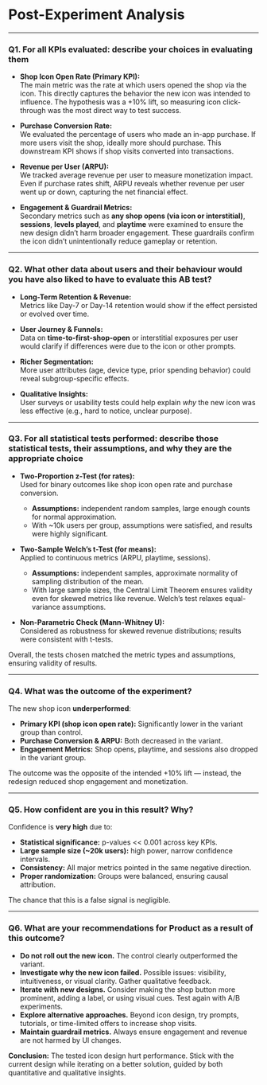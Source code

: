 # Post-Experiment Analysis

---

### Q1. For all KPIs evaluated: describe your choices in evaluating them

- **Shop Icon Open Rate (Primary KPI):**  
  The main metric was the rate at which users opened the shop via the icon. This directly captures the behavior the new icon was intended to influence. The hypothesis was a +10% lift, so measuring icon click-through was the most direct way to test success.

- **Purchase Conversion Rate:**  
  We evaluated the percentage of users who made an in-app purchase. If more users visit the shop, ideally more should purchase. This downstream KPI shows if shop visits converted into transactions.

- **Revenue per User (ARPU):**  
  We tracked average revenue per user to measure monetization impact. Even if purchase rates shift, ARPU reveals whether revenue per user went up or down, capturing the net financial effect.

- **Engagement & Guardrail Metrics:**  
  Secondary metrics such as **any shop opens (via icon or interstitial)**, **sessions**, **levels played**, and **playtime** were examined to ensure the new design didn’t harm broader engagement. These guardrails confirm the icon didn’t unintentionally reduce gameplay or retention.

---

### Q2. What other data about users and their behaviour would you have also liked to have to evaluate this AB test?

- **Long-Term Retention & Revenue:**  
  Metrics like Day-7 or Day-14 retention would show if the effect persisted or evolved over time.

- **User Journey & Funnels:**  
  Data on **time-to-first-shop-open** or interstitial exposures per user would clarify if differences were due to the icon or other prompts.

- **Richer Segmentation:**  
  More user attributes (age, device type, prior spending behavior) could reveal subgroup-specific effects.

- **Qualitative Insights:**  
  User surveys or usability tests could help explain *why* the new icon was less effective (e.g., hard to notice, unclear purpose).

---

### Q3. For all statistical tests performed: describe those statistical tests, their assumptions, and why they are the appropriate choice

- **Two-Proportion z-Test (for rates):**  
  Used for binary outcomes like shop icon open rate and purchase conversion.  
  - **Assumptions:** independent random samples, large enough counts for normal approximation.  
  - With ~10k users per group, assumptions were satisfied, and results were highly significant.

- **Two-Sample Welch’s t-Test (for means):**  
  Applied to continuous metrics (ARPU, playtime, sessions).  
  - **Assumptions:** independent samples, approximate normality of sampling distribution of the mean.  
  - With large sample sizes, the Central Limit Theorem ensures validity even for skewed metrics like revenue. Welch’s test relaxes equal-variance assumptions.

- **Non-Parametric Check (Mann-Whitney U):**  
  Considered as robustness for skewed revenue distributions; results were consistent with t-tests.

Overall, the tests chosen matched the metric types and assumptions, ensuring validity of results.

---

### Q4. What was the outcome of the experiment?

The new shop icon **underperformed**:

- **Primary KPI (shop icon open rate):** Significantly lower in the variant group than control.  
- **Purchase Conversion & ARPU:** Both decreased in the variant.  
- **Engagement Metrics:** Shop opens, playtime, and sessions also dropped in the variant group.  

The outcome was the opposite of the intended +10% lift — instead, the redesign reduced shop engagement and monetization.

---

### Q5. How confident are you in this result? Why?

Confidence is **very high** due to:

- **Statistical significance:** p-values << 0.001 across key KPIs.  
- **Large sample size (~20k users):** high power, narrow confidence intervals.  
- **Consistency:** All major metrics pointed in the same negative direction.  
- **Proper randomization:** Groups were balanced, ensuring causal attribution.  

The chance that this is a false signal is negligible.

---

### Q6. What are your recommendations for Product as a result of this outcome?

- **Do not roll out the new icon.** The control clearly outperformed the variant.  
- **Investigate why the new icon failed.** Possible issues: visibility, intuitiveness, or visual clarity. Gather qualitative feedback.  
- **Iterate with new designs.** Consider making the shop button more prominent, adding a label, or using visual cues. Test again with A/B experiments.  
- **Explore alternative approaches.** Beyond icon design, try prompts, tutorials, or time-limited offers to increase shop visits.  
- **Maintain guardrail metrics.** Always ensure engagement and revenue are not harmed by UI changes.  

**Conclusion:** The tested icon design hurt performance. Stick with the current design while iterating on a better solution, guided by both quantitative and qualitative insights.
